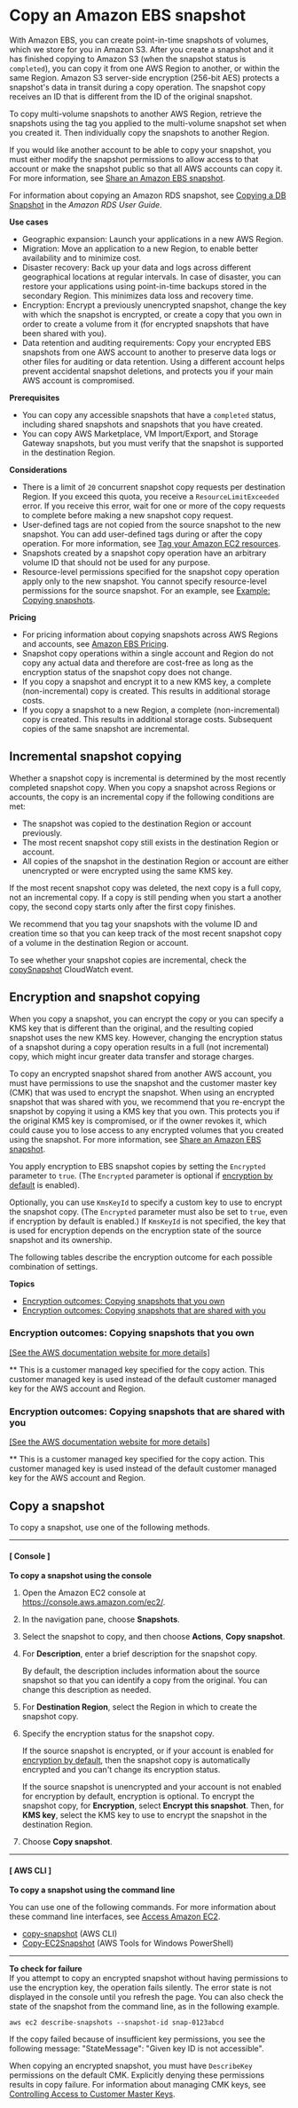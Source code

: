 # Copy an Amazon EBS snapshot<a name="ebs-copy-snapshot"></a>

With Amazon EBS, you can create point\-in\-time snapshots of volumes, which we store for you in Amazon S3\. After you create a snapshot and it has finished copying to Amazon S3 \(when the snapshot status is `completed`\), you can copy it from one AWS Region to another, or within the same Region\. Amazon S3 server\-side encryption \(256\-bit AES\) protects a snapshot's data in transit during a copy operation\. The snapshot copy receives an ID that is different from the ID of the original snapshot\.

To copy multi\-volume snapshots to another AWS Region, retrieve the snapshots using the tag you applied to the multi\-volume snapshot set when you created it\. Then individually copy the snapshots to another Region\.

If you would like another account to be able to copy your snapshot, you must either modify the snapshot permissions to allow access to that account or make the snapshot public so that all AWS accounts can copy it\. For more information, see [Share an Amazon EBS snapshot](ebs-modifying-snapshot-permissions.md)\.

For information about copying an Amazon RDS snapshot, see [Copying a DB Snapshot](https://docs.aws.amazon.com/AmazonRDS/latest/UserGuide/USER_CopySnapshot.html) in the *Amazon RDS User Guide*\.

**Use cases**
+ Geographic expansion: Launch your applications in a new AWS Region\.
+ Migration: Move an application to a new Region, to enable better availability and to minimize cost\.
+ Disaster recovery: Back up your data and logs across different geographical locations at regular intervals\. In case of disaster, you can restore your applications using point\-in\-time backups stored in the secondary Region\. This minimizes data loss and recovery time\.
+ Encryption: Encrypt a previously unencrypted snapshot, change the key with which the snapshot is encrypted, or create a copy that you own in order to create a volume from it \(for encrypted snapshots that have been shared with you\)\.
+ Data retention and auditing requirements: Copy your encrypted EBS snapshots from one AWS account to another to preserve data logs or other files for auditing or data retention\. Using a different account helps prevent accidental snapshot deletions, and protects you if your main AWS account is compromised\.

**Prerequisites**
+ You can copy any accessible snapshots that have a `completed` status, including shared snapshots and snapshots that you have created\.
+ You can copy AWS Marketplace, VM Import/Export, and Storage Gateway snapshots, but you must verify that the snapshot is supported in the destination Region\.

**Considerations**
+ There is a limit of `20` concurrent snapshot copy requests per destination Region\. If you exceed this quota, you receive a `ResourceLimitExceeded` error\. If you receive this error, wait for one or more of the copy requests to complete before making a new snapshot copy request\.
+ User\-defined tags are not copied from the source snapshot to the new snapshot\. You can add user\-defined tags during or after the copy operation\. For more information, see [Tag your Amazon EC2 resources](Using_Tags.md)\.
+ Snapshots created by a snapshot copy operation have an arbitrary volume ID that should not be used for any purpose\.
+ Resource\-level permissions specified for the snapshot copy operation apply only to the new snapshot\. You cannot specify resource\-level permissions for the source snapshot\. For an example, see [Example: Copying snapshots](ExamplePolicies_EC2.md#iam-copy-snapshot)\.

**Pricing**
+ For pricing information about copying snapshots across AWS Regions and accounts, see [Amazon EBS Pricing](http://aws.amazon.com/ebs/pricing/)\.
+ Snapshot copy operations within a single account and Region do not copy any actual data and therefore are cost\-free as long as the encryption status of the snapshot copy does not change\.
+ If you copy a snapshot and encrypt it to a new KMS key, a complete \(non\-incremental\) copy is created\. This results in additional storage costs\.
+ If you copy a snapshot to a new Region, a complete \(non\-incremental\) copy is created\. This results in additional storage costs\. Subsequent copies of the same snapshot are incremental\.

## Incremental snapshot copying<a name="ebs-incremental-copy"></a>

Whether a snapshot copy is incremental is determined by the most recently completed snapshot copy\. When you copy a snapshot across Regions or accounts, the copy is an incremental copy if the following conditions are met:
+ The snapshot was copied to the destination Region or account previously\.
+ The most recent snapshot copy still exists in the destination Region or account\.
+ All copies of the snapshot in the destination Region or account are either unencrypted or were encrypted using the same KMS key\.

If the most recent snapshot copy was deleted, the next copy is a full copy, not an incremental copy\. If a copy is still pending when you start a another copy, the second copy starts only after the first copy finishes\.

We recommend that you tag your snapshots with the volume ID and creation time so that you can keep track of the most recent snapshot copy of a volume in the destination Region or account\.

To see whether your snapshot copies are incremental, check the [copySnapshot](ebs-cloud-watch-events.md#copy-snapshot-complete) CloudWatch event\.

## Encryption and snapshot copying<a name="creating-encrypted-snapshots"></a>

When you copy a snapshot, you can encrypt the copy or you can specify a KMS key that is different than the original, and the resulting copied snapshot uses the new KMS key\. However, changing the encryption status of a snapshot during a copy operation results in a full \(not incremental\) copy, which might incur greater data transfer and storage charges\. 

To copy an encrypted snapshot shared from another AWS account, you must have permissions to use the snapshot and the customer master key \(CMK\) that was used to encrypt the snapshot\. When using an encrypted snapshot that was shared with you, we recommend that you re\-encrypt the snapshot by copying it using a KMS key that you own\. This protects you if the original KMS key is compromised, or if the owner revokes it, which could cause you to lose access to any encrypted volumes that you created using the snapshot\. For more information, see [Share an Amazon EBS snapshot](ebs-modifying-snapshot-permissions.md)\.

You apply encryption to EBS snapshot copies by setting the `Encrypted` parameter to `true`\. \(The `Encrypted` parameter is optional if [encryption by default](EBSEncryption.md#encryption-by-default) is enabled\)\.

Optionally, you can use `KmsKeyId` to specify a custom key to use to encrypt the snapshot copy\. \(The `Encrypted` parameter must also be set to `true`, even if encryption by default is enabled\.\) If `KmsKeyId` is not specified, the key that is used for encryption depends on the encryption state of the source snapshot and its ownership\.

The following tables describe the encryption outcome for each possible combination of settings\.

**Topics**
+ [Encryption outcomes: Copying snapshots that you own](#own-snapshots)
+ [Encryption outcomes: Copying snapshots that are shared with you](#shared-snapshots)

### Encryption outcomes: Copying snapshots that you own<a name="own-snapshots"></a>

[\[See the AWS documentation website for more details\]](http://docs.aws.amazon.com/AWSEC2/latest/WindowsGuide/ebs-copy-snapshot.html)

\*\* This is a customer managed key specified for the copy action\. This customer managed key is used instead of the default customer managed key for the AWS account and Region\.

### Encryption outcomes: Copying snapshots that are shared with you<a name="shared-snapshots"></a>

[\[See the AWS documentation website for more details\]](http://docs.aws.amazon.com/AWSEC2/latest/WindowsGuide/ebs-copy-snapshot.html)

\*\* This is a customer managed key specified for the copy action\. This customer managed key is used instead of the default customer managed key for the AWS account and Region\.

## Copy a snapshot<a name="ebs-snapshot-copy"></a>

To copy a snapshot, use one of the following methods\.

------
#### [ Console ]

**To copy a snapshot using the console**

1. Open the Amazon EC2 console at [https://console\.aws\.amazon\.com/ec2/](https://console.aws.amazon.com/ec2/)\.

1. In the navigation pane, choose **Snapshots**\.

1. Select the snapshot to copy, and then choose **Actions**, **Copy snapshot**\.

1. For **Description**, enter a brief description for the snapshot copy\.

   By default, the description includes information about the source snapshot so that you can identify a copy from the original\. You can change this description as needed\.

1. For **Destination Region**, select the Region in which to create the snapshot copy\.

1. Specify the encryption status for the snapshot copy\.

   If the source snapshot is encrypted, or if your account is enabled for [encryption by default](EBSEncryption.md#encryption-by-default), then the snapshot copy is automatically encrypted and you can't change its encryption status\.

   If the source snapshot is unencrypted and your account is not enabled for encryption by default, encryption is optional\. To encrypt the snapshot copy, for **Encryption**, select **Encrypt this snapshot**\. Then, for **KMS key**, select the KMS key to use to encrypt the snapshot in the destination Region\.

1. Choose **Copy snapshot**\.

------
#### [ AWS CLI ]

**To copy a snapshot using the command line**

You can use one of the following commands\. For more information about these command line interfaces, see [Access Amazon EC2](concepts.md#access-ec2)\.
+ [copy\-snapshot](https://docs.aws.amazon.com/cli/latest/reference/ec2/copy-snapshot.html) \(AWS CLI\)
+ [Copy\-EC2Snapshot](https://docs.aws.amazon.com/powershell/latest/reference/items/Copy-EC2Snapshot.html) \(AWS Tools for Windows PowerShell\)

------

**To check for failure**  
If you attempt to copy an encrypted snapshot without having permissions to use the encryption key, the operation fails silently\. The error state is not displayed in the console until you refresh the page\. You can also check the state of the snapshot from the command line, as in the following example\.

```
aws ec2 describe-snapshots --snapshot-id snap-0123abcd
```

If the copy failed because of insufficient key permissions, you see the following message: "StateMessage": "Given key ID is not accessible"\.

When copying an encrypted snapshot, you must have `DescribeKey` permissions on the default CMK\. Explicitly denying these permissions results in copy failure\. For information about managing CMK keys, see [Controlling Access to Customer Master Keys](https://docs.aws.amazon.com/kms/latest/developerguide/control-access.html)\.